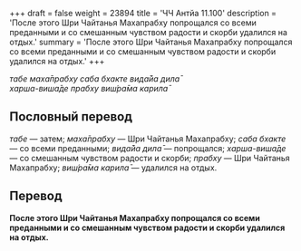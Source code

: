 +++
draft = false
weight = 23894
title = 'ЧЧ Антйа 11.100'
description = 'После этого Шри Чайтанья Махапрабху попрощался со всеми преданными и со смешанным чувством радости и скорби удалился на отдых.'
summary = 'После этого Шри Чайтанья Махапрабху попрощался со всеми преданными и со смешанным чувством радости и скорби удалился на отдых.'
+++

_табе маха̄прабху саба бхакте вида̄йа дила̄  
харша-виша̄де прабху виш́ра̄ма карила̄_

## Пословный перевод

_табе_ — затем; _маха̄прабху_ — Шри Чайтанья Махапрабху; _саба_ _бхакте_ — со всеми преданными; _вида̄йа_ _дила̄_ — попрощался; _харша_\-_виша̄де_ — со смешанным чувством радости и скорби; _прабху_ — Шри Чайтанья Махапрабху; _виш́ра̄ма_ _карила̄_ — удалился на отдых.

## Перевод

**После этого Шри Чайтанья Махапрабху попрощался со всеми преданными и со смешанным чувством радости и скорби удалился на отдых.**
